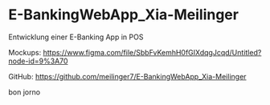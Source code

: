 # E-BankingWebApp_Xia-Meilinger
Entwicklung einer E-Banking App in POS

Mockups: https://www.figma.com/file/SbbFvKemhH0fGIXdqgJcqd/Untitled?node-id=9%3A70

GitHub: https://github.com/meilinger7/E-BankingWebApp_Xia-Meilinger

bon jorno



